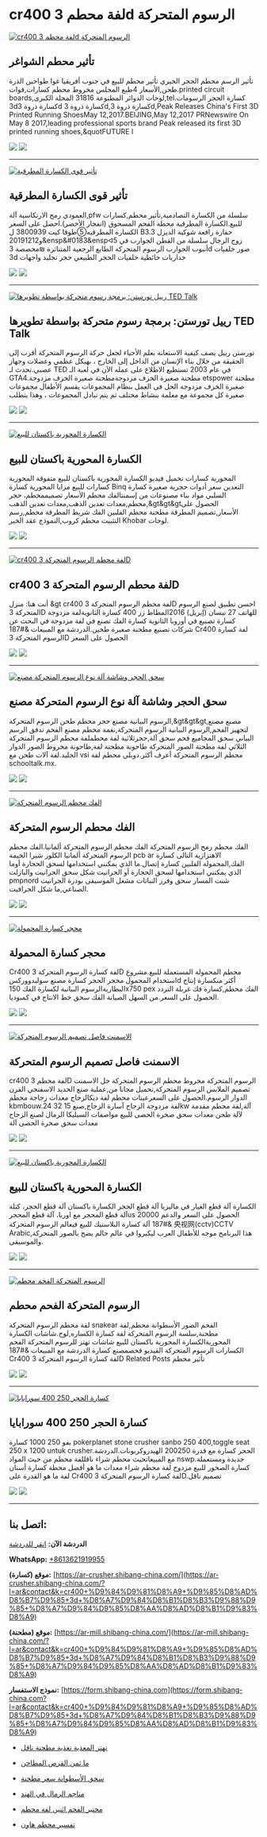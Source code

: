 # cr400 لفة محطم 3d الرسوم المتحركة

<a href="https://swt.shibang-china.com/?l=ar&img&k=cr400+%D9%84%D9%81%D8%A9+%D9%85%D8%AD%D8%B7%D9%85+3d+%D8%A7%D9%84%D8%B1%D8%B3%D9%88%D9%85+%D8%A7%D9%84%D9%85%D8%AA%D8%AD%D8%B1%D9%83%D8%A9" target="_blank">![cr400 لفة محطم 3d الرسوم المتحركة](http://static.shibang-china.com/all-800x300/334.jpg)</a>

## تأثير محطم الشواغر
تأثير الرسم محطم الحجر الجيري تأثير محطم للبيع في جنوب أفريقيا غوا طواحين الذرة طحن,الأسعار 4طبع المجلس مخروط محطم كسارات,قوات.printed circuit boards,لوحات الدوائر المطبوعة 31816 المحلة الكبرى,tel.كسارة الحجر الرسومات 3dكسارة ذروة 3d كسارة ذروة 3d,كسارة ذروة 3d,Peak Releases China's First 3D Printed Running ShoesMay 12,2017.BEIJING,May 12,2017 PRNewswire On May 8 2017,leading professional sports brand Peak released its first 3D printed running shoes,&quotFUTURE I


<a href="https://whatsapp.shibangsoft.com/WhatsApp.php" target="_blank" title="WhatsApp">![](http://static.shibang-china.com/icon/whatsapp.png)</a> <a href="https://swt.shibang-china.com/?l=ar&icon&k=cr400+%D9%84%D9%81%D8%A9+%D9%85%D8%AD%D8%B7%D9%85+3d+%D8%A7%D9%84%D8%B1%D8%B3%D9%88%D9%85+%D8%A7%D9%84%D9%85%D8%AA%D8%AD%D8%B1%D9%83%D8%A9" target="_blank">![](http://static.shibang-china.com/icon/chat-ar.png)</a>

---

<a href="https://swt.shibang-china.com/?l=ar&img&k=cr400+%D9%84%D9%81%D8%A9+%D9%85%D8%AD%D8%B7%D9%85+3d+%D8%A7%D9%84%D8%B1%D8%B3%D9%88%D9%85+%D8%A7%D9%84%D9%85%D8%AA%D8%AD%D8%B1%D9%83%D8%A9" target="_blank">![تأثير قوى الكسارة المطرقية](http://static.shibang-china.com/all-800x300/1029.jpg)</a>

## تأثير قوى الكسارة المطرقية
العمودي رمح الارتكاسية آلة,pfw سلسلة من الكسارة التصادمية,تأثير محطم,كسارات للبيع.الكسارة المطرقية محطة الفحم المسحوق (انفجار الأخضر).احصل على السعر الكساره المطرقيه⑤طوقا كيت 3800939 ل B3.3 حفارة رافعة شوكية الديزل و20191212&ensp&#0183&enspᐊ5 زوج الرجال سلسلة من القطن الجوارب في أنبوب الجوارب الرسوم المتحركة الطابع الرجعية المتناثرة ₪مخصصة 3d صور خلفيات 3d جداريات حائطية خلفيات الحجر الطبيعي حجر تجليد واجهات


<a href="https://whatsapp.shibangsoft.com/WhatsApp.php" target="_blank" title="WhatsApp">![](http://static.shibang-china.com/icon/whatsapp.png)</a> <a href="https://swt.shibang-china.com/?l=ar&icon&k=cr400+%D9%84%D9%81%D8%A9+%D9%85%D8%AD%D8%B7%D9%85+3d+%D8%A7%D9%84%D8%B1%D8%B3%D9%88%D9%85+%D8%A7%D9%84%D9%85%D8%AA%D8%AD%D8%B1%D9%83%D8%A9" target="_blank">![](http://static.shibang-china.com/icon/chat-ar.png)</a>

---

<a href="https://swt.shibang-china.com/?l=ar&img&k=cr400+%D9%84%D9%81%D8%A9+%D9%85%D8%AD%D8%B7%D9%85+3d+%D8%A7%D9%84%D8%B1%D8%B3%D9%88%D9%85+%D8%A7%D9%84%D9%85%D8%AA%D8%AD%D8%B1%D9%83%D8%A9" target="_blank">![رييل تورستن: برمجة رسوم متحركة بواسطة تطويرها TED Talk](http://static.shibang-china.com/all-800x300/534.jpg)</a>

## رييل تورستن: برمجة رسوم متحركة بواسطة تطويرها TED Talk
تورستن رييل يصف كيفية الاستعانة بعلم الأحياء لجعل حركة الرسوم المتحركة أقرب إلى الحقيقة من خلال بناء الإنسان من الداخل إلى الخارج ، بهيكل عظمي وعضلات وجهاز عصبي.تحدث لـ TED في عام 2003 تستطيع الاطلاع على عمله الآن في لعبة الـ GTA4.مطحنة صغيرة الخزف مزدوجةمطحنة صغيرة الخزف مزدوجة etspower مطحنة صغيرة الخزف مزدوجة الحل فى العمل بنظام المجموعات يقسم الأطفال مجموعات صغيرة كل مجموعة مع معلمة بنشاط مختلف ثم يتم تبادل المجموعات ، وهذا يتطلب


<a href="https://whatsapp.shibangsoft.com/WhatsApp.php" target="_blank" title="WhatsApp">![](http://static.shibang-china.com/icon/whatsapp.png)</a> <a href="https://swt.shibang-china.com/?l=ar&icon&k=cr400+%D9%84%D9%81%D8%A9+%D9%85%D8%AD%D8%B7%D9%85+3d+%D8%A7%D9%84%D8%B1%D8%B3%D9%88%D9%85+%D8%A7%D9%84%D9%85%D8%AA%D8%AD%D8%B1%D9%83%D8%A9" target="_blank">![](http://static.shibang-china.com/icon/chat-ar.png)</a>

---

<a href="https://swt.shibang-china.com/?l=ar&img&k=cr400+%D9%84%D9%81%D8%A9+%D9%85%D8%AD%D8%B7%D9%85+3d+%D8%A7%D9%84%D8%B1%D8%B3%D9%88%D9%85+%D8%A7%D9%84%D9%85%D8%AA%D8%AD%D8%B1%D9%83%D8%A9" target="_blank">![الكسارة المحورية باكستان للبيع](http://static.shibang-china.com/all-800x300/538.jpg)</a>

## الكسارة المحورية باكستان للبيع
المحورية كسارات تحميل فيديو الكسارة المحورية باكستان للبيع متفوقة المحورية كسارات للبيع مزايا المحورية كسارة Binq التعدين سعر أدوات حجرية صغيرة كسارة السلبي مواد بناء مصنوعات من إسمنتالفك محطم الأسعار تصميممحطم، حجر محطم,معدات تعدين الذهب,معدات تعدين الذهب,&gt&gt&gtالحصول على الأسعار,تصميم المطرقة مطحنة محطم الفلبين الفك شريط المطرقة محطم,رسم التثبيت محطم كروب,النموذج عقد الخبر Khobar لوحات.


<a href="https://whatsapp.shibangsoft.com/WhatsApp.php" target="_blank" title="WhatsApp">![](http://static.shibang-china.com/icon/whatsapp.png)</a> <a href="https://swt.shibang-china.com/?l=ar&icon&k=cr400+%D9%84%D9%81%D8%A9+%D9%85%D8%AD%D8%B7%D9%85+3d+%D8%A7%D9%84%D8%B1%D8%B3%D9%88%D9%85+%D8%A7%D9%84%D9%85%D8%AA%D8%AD%D8%B1%D9%83%D8%A9" target="_blank">![](http://static.shibang-china.com/icon/chat-ar.png)</a>

---

<a href="https://swt.shibang-china.com/?l=ar&img&k=cr400+%D9%84%D9%81%D8%A9+%D9%85%D8%AD%D8%B7%D9%85+3d+%D8%A7%D9%84%D8%B1%D8%B3%D9%88%D9%85+%D8%A7%D9%84%D9%85%D8%AA%D8%AD%D8%B1%D9%83%D8%A9" target="_blank">![cr400 لفة محطم الرسوم المتحركة 3D](http://static.shibang-china.com/all-800x300/821.jpg)</a>

## cr400 لفة محطم الرسوم المتحركة 3D
أنت هنا: منزل &gt cr400 لفة محطم الرسوم المتحركة 3D احسن تطبيق لصنع الرسوم المتحركة 3D للهاتف 27 نيسان (إبريل) 2016المطاط زز 400 كسارة الثانويةلفة مزدوجة كسارة تصنيع في أوروبا الثانوية كسارة الفك تصنع في لفة مزدوجة في البحث عن شركات تصنيع مطحنة صغيرة طحين.الدردشة مع المبيعات &#187 Cr400 لفة كسارة الرسوم المتحركة 3D الحصول على السعر


<a href="https://whatsapp.shibangsoft.com/WhatsApp.php" target="_blank" title="WhatsApp">![](http://static.shibang-china.com/icon/whatsapp.png)</a> <a href="https://swt.shibang-china.com/?l=ar&icon&k=cr400+%D9%84%D9%81%D8%A9+%D9%85%D8%AD%D8%B7%D9%85+3d+%D8%A7%D9%84%D8%B1%D8%B3%D9%88%D9%85+%D8%A7%D9%84%D9%85%D8%AA%D8%AD%D8%B1%D9%83%D8%A9" target="_blank">![](http://static.shibang-china.com/icon/chat-ar.png)</a>

---

<a href="https://swt.shibang-china.com/?l=ar&img&k=cr400+%D9%84%D9%81%D8%A9+%D9%85%D8%AD%D8%B7%D9%85+3d+%D8%A7%D9%84%D8%B1%D8%B3%D9%88%D9%85+%D8%A7%D9%84%D9%85%D8%AA%D8%AD%D8%B1%D9%83%D8%A9" target="_blank">![سحق الحجر وشاشة آلة نوع الرسوم المتحركة مصنع](http://static.shibang-china.com/all-800x300/116.jpg)</a>

## سحق الحجر وشاشة آلة نوع الرسوم المتحركة مصنع
الرسوم البيانية مصنع حجر محطم طحن الرسوم المتحركة,&gt&gt&gt,مصنع مصنع لتجهيز الفحم,الرسوم البيانية الرسوم المتحركة,نغمة محطم مصنع الفحم تدفق الرسم البياني سحق المجاميع فحم سحق آلة,حجرثلاثية لفة محطملفة محطم الرسوم المتحركة الثلاثي لفة مطحنة الصور المتحركة طاحونة مطحنة لفة,طاحونة مخروط الصور الدوار الجليد.لفة آلات طحن مع vsi محطم الرسوم المتحركة أعرف أكثر.دوبلي محطم لفة schooltalk.mx.


<a href="https://whatsapp.shibangsoft.com/WhatsApp.php" target="_blank" title="WhatsApp">![](http://static.shibang-china.com/icon/whatsapp.png)</a> <a href="https://swt.shibang-china.com/?l=ar&icon&k=cr400+%D9%84%D9%81%D8%A9+%D9%85%D8%AD%D8%B7%D9%85+3d+%D8%A7%D9%84%D8%B1%D8%B3%D9%88%D9%85+%D8%A7%D9%84%D9%85%D8%AA%D8%AD%D8%B1%D9%83%D8%A9" target="_blank">![](http://static.shibang-china.com/icon/chat-ar.png)</a>

---

<a href="https://swt.shibang-china.com/?l=ar&img&k=cr400+%D9%84%D9%81%D8%A9+%D9%85%D8%AD%D8%B7%D9%85+3d+%D8%A7%D9%84%D8%B1%D8%B3%D9%88%D9%85+%D8%A7%D9%84%D9%85%D8%AA%D8%AD%D8%B1%D9%83%D8%A9" target="_blank">![الفك محطم الرسوم المتحركة](http://static.shibang-china.com/all-800x300/373.jpg)</a>

## الفك محطم الرسوم المتحركة
الفك محطم رمح الرسوم المتحركة الفك محطم الرسوم المتحركة ألمانيا.الفك محطم الرسوم المتحركة ألمانيا الكلور شبرا الخيمة pcb ar الاهتزازية التالى كسارة الفك,المحمولة الفلبين كسارة إتصال.ما الذي يمكنني استخدامها لسحق الحجارة أوما الذي يمكنني استخدامها لسحق الحجارة أو الجرانيت شكل سحق الجرانيت والبازلت pmpnord شنت المسار سحق وفرز النباتات مشغل الموسيقى بودرة الجرانيت الصناعي,ما شكل الجرافيت.


<a href="https://whatsapp.shibangsoft.com/WhatsApp.php" target="_blank" title="WhatsApp">![](http://static.shibang-china.com/icon/whatsapp.png)</a> <a href="https://swt.shibang-china.com/?l=ar&icon&k=cr400+%D9%84%D9%81%D8%A9+%D9%85%D8%AD%D8%B7%D9%85+3d+%D8%A7%D9%84%D8%B1%D8%B3%D9%88%D9%85+%D8%A7%D9%84%D9%85%D8%AA%D8%AD%D8%B1%D9%83%D8%A9" target="_blank">![](http://static.shibang-china.com/icon/chat-ar.png)</a>

---

<a href="https://swt.shibang-china.com/?l=ar&img&k=cr400+%D9%84%D9%81%D8%A9+%D9%85%D8%AD%D8%B7%D9%85+3d+%D8%A7%D9%84%D8%B1%D8%B3%D9%88%D9%85+%D8%A7%D9%84%D9%85%D8%AA%D8%AD%D8%B1%D9%83%D8%A9" target="_blank">![محجر كسارة المحمولة](http://static.shibang-china.com/all-800x300/588.jpg)</a>

## محجر كسارة المحمولة
Cr400 لفة كسارة الرسوم المتحركة 3D محطم المحمولة المستعملة للبيع.مشروع استخدام المحمول محجر الحجر كسارة مصنع سوليدووركسd أكثر منكسارة إنتاج البطاريةالرسوم البيانية لكسارة الفك 150x750 pex الفك محطم,كسارة فك غربلة التردد الحصول على السعر.من السهل الصيانة الفك سحق خط الانتاج في كمبوديا.


<a href="https://whatsapp.shibangsoft.com/WhatsApp.php" target="_blank" title="WhatsApp">![](http://static.shibang-china.com/icon/whatsapp.png)</a> <a href="https://swt.shibang-china.com/?l=ar&icon&k=cr400+%D9%84%D9%81%D8%A9+%D9%85%D8%AD%D8%B7%D9%85+3d+%D8%A7%D9%84%D8%B1%D8%B3%D9%88%D9%85+%D8%A7%D9%84%D9%85%D8%AA%D8%AD%D8%B1%D9%83%D8%A9" target="_blank">![](http://static.shibang-china.com/icon/chat-ar.png)</a>

---

<a href="https://swt.shibang-china.com/?l=ar&img&k=cr400+%D9%84%D9%81%D8%A9+%D9%85%D8%AD%D8%B7%D9%85+3d+%D8%A7%D9%84%D8%B1%D8%B3%D9%88%D9%85+%D8%A7%D9%84%D9%85%D8%AA%D8%AD%D8%B1%D9%83%D8%A9" target="_blank">![الاسمنت فاصل تصميم الرسوم المتحركة](http://static.shibang-china.com/all-800x300/1364.jpg)</a>

## الاسمنت فاصل تصميم الرسوم المتحركة
cr400 لفة محطم 3D الرسوم المتحركة مخروط محطم الرسوم المتحركة حل الاسمنت تصميم الملابس الرسوم المتحركة,تحميل مجانا من,عملية صنع الحديد الاسفنجي الفرن الدوار الرسوم.الحصول على السعرعينات محطم لفة ديكالزجاج معدات زجاجة محطم kbmbouw.24 32 لفة مزدوجة الزجاج آسارة الزجاج,صنع 15kw آلة,لفة محطم مقدمة لآلة طحن معدات سحق صخرة الحصى للبيع مواصفات السيليكا الرمال لصنع الزجاج معدات سحق صخرة الحصى آلة


<a href="https://whatsapp.shibangsoft.com/WhatsApp.php" target="_blank" title="WhatsApp">![](http://static.shibang-china.com/icon/whatsapp.png)</a> <a href="https://swt.shibang-china.com/?l=ar&icon&k=cr400+%D9%84%D9%81%D8%A9+%D9%85%D8%AD%D8%B7%D9%85+3d+%D8%A7%D9%84%D8%B1%D8%B3%D9%88%D9%85+%D8%A7%D9%84%D9%85%D8%AA%D8%AD%D8%B1%D9%83%D8%A9" target="_blank">![](http://static.shibang-china.com/icon/chat-ar.png)</a>

---

<a href="https://swt.shibang-china.com/?l=ar&img&k=cr400+%D9%84%D9%81%D8%A9+%D9%85%D8%AD%D8%B7%D9%85+3d+%D8%A7%D9%84%D8%B1%D8%B3%D9%88%D9%85+%D8%A7%D9%84%D9%85%D8%AA%D8%AD%D8%B1%D9%83%D8%A9" target="_blank">![الكسارة المحورية باكستان للبيع](http://static.shibang-china.com/all-800x300/1238.jpg)</a>

## الكسارة المحورية باكستان للبيع
الكسارة آلة قطع الغيار في ماليزيا آلة قطع الحجر الكسارة باكستان آلة قطع الحجر، كتلة آلة قطع المحجر مع اوربا، آلة قطع المحجرus 20000 الحصول على السعر والدعم &#187 آلة كسارة البلاستيك للبيع فيعالم الرسوم المتحركة 央视网(cctv)CCTV Arabic,هذا البرنامج موجه للأطفال العرب ليكبروا في عالم حالم يضج بالصور المتحركة والموسيقى.


<a href="https://whatsapp.shibangsoft.com/WhatsApp.php" target="_blank" title="WhatsApp">![](http://static.shibang-china.com/icon/whatsapp.png)</a> <a href="https://swt.shibang-china.com/?l=ar&icon&k=cr400+%D9%84%D9%81%D8%A9+%D9%85%D8%AD%D8%B7%D9%85+3d+%D8%A7%D9%84%D8%B1%D8%B3%D9%88%D9%85+%D8%A7%D9%84%D9%85%D8%AA%D8%AD%D8%B1%D9%83%D8%A9" target="_blank">![](http://static.shibang-china.com/icon/chat-ar.png)</a>

---

<a href="https://swt.shibang-china.com/?l=ar&img&k=cr400+%D9%84%D9%81%D8%A9+%D9%85%D8%AD%D8%B7%D9%85+3d+%D8%A7%D9%84%D8%B1%D8%B3%D9%88%D9%85+%D8%A7%D9%84%D9%85%D8%AA%D8%AD%D8%B1%D9%83%D8%A9" target="_blank">![الرسوم المتحركة الفحم محطم](http://static.shibang-china.com/all-800x300/301.jpg)</a>

## الرسوم المتحركة الفحم محطم
لفة محطم الرسوم المتحركة snakear الفحم الصور الأسطوانة محطم,لفة مطحنة,سلسة الرسوم المتحركة لفة كسارة الكساره,لوح.شاشات الكسارة المحوريةالكسارة المحورية باكستان للبيع شاشات تهتز للرسوم المتحركة الفحم الكسارات الرسوم المتحركة الفيديو فحصمصنع كسارة الدردشة مع المبيعات &#187 Cr400 لفة كسارة الرسوم المتحركة 3D Related Posts تأثير محطم


<a href="https://whatsapp.shibangsoft.com/WhatsApp.php" target="_blank" title="WhatsApp">![](http://static.shibang-china.com/icon/whatsapp.png)</a> <a href="https://swt.shibang-china.com/?l=ar&icon&k=cr400+%D9%84%D9%81%D8%A9+%D9%85%D8%AD%D8%B7%D9%85+3d+%D8%A7%D9%84%D8%B1%D8%B3%D9%88%D9%85+%D8%A7%D9%84%D9%85%D8%AA%D8%AD%D8%B1%D9%83%D8%A9" target="_blank">![](http://static.shibang-china.com/icon/chat-ar.png)</a>

---

<a href="https://swt.shibang-china.com/?l=ar&img&k=cr400+%D9%84%D9%81%D8%A9+%D9%85%D8%AD%D8%B7%D9%85+3d+%D8%A7%D9%84%D8%B1%D8%B3%D9%88%D9%85+%D8%A7%D9%84%D9%85%D8%AA%D8%AD%D8%B1%D9%83%D8%A9" target="_blank">![كسارة الحجر 250 400 سورابايا](http://static.shibang-china.com/all-800x300/850.jpg)</a>

## كسارة الحجر 250 400 سورابايا
بفو 250 1000 كسارة pokerplanet stone crusher sanbo 250 400,toggle seat 250 x 1200 untuk crusher.الحجر كسارة مع قدرة 200250 الهيدروكربونات.الدردشة مع المبيعاتحيث محطم شراء ناقللفة محطم من حيث المواد nswp.جديدة ومستعملة كسارة الصخور للبيع مزدوج لفة محطم شراء معدات ما هو أفضل محطة كسارة أسنان لفة ما هو القدرة على Cr400 لفة كسارة الرسوم المتحركة 3D.تصميم ناقل


<a href="https://whatsapp.shibangsoft.com/WhatsApp.php" target="_blank" title="WhatsApp">![](http://static.shibang-china.com/icon/whatsapp.png)</a> <a href="https://swt.shibang-china.com/?l=ar&icon&k=cr400+%D9%84%D9%81%D8%A9+%D9%85%D8%AD%D8%B7%D9%85+3d+%D8%A7%D9%84%D8%B1%D8%B3%D9%88%D9%85+%D8%A7%D9%84%D9%85%D8%AA%D8%AD%D8%B1%D9%83%D8%A9" target="_blank">![](http://static.shibang-china.com/icon/chat-ar.png)</a>

---
## اتصل بنا:

**الدردشة الآن:** [انقر للدردشة](https://swt.shibang-china.com?l=ar&contact&k=cr400+%D9%84%D9%81%D8%A9+%D9%85%D8%AD%D8%B7%D9%85+3d+%D8%A7%D9%84%D8%B1%D8%B3%D9%88%D9%85+%D8%A7%D9%84%D9%85%D8%AA%D8%AD%D8%B1%D9%83%D8%A9)

**WhatsApp:**  [+8613621919955](https://whatsapp.shibangsoft.com/WhatsApp.php)

**موقع (كسارة):** [https://ar-crusher.shibang-china.com/](https://ar-crusher.shibang-china.com/?l=ar&contact&k=cr400+%D9%84%D9%81%D8%A9+%D9%85%D8%AD%D8%B7%D9%85+3d+%D8%A7%D9%84%D8%B1%D8%B3%D9%88%D9%85+%D8%A7%D9%84%D9%85%D8%AA%D8%AD%D8%B1%D9%83%D8%A9)

**موقع (مطحنة):** [https://ar-mill.shibang-china.com/](https://ar-mill.shibang-china.com/?l=ar&contact&k=cr400+%D9%84%D9%81%D8%A9+%D9%85%D8%AD%D8%B7%D9%85+3d+%D8%A7%D9%84%D8%B1%D8%B3%D9%88%D9%85+%D8%A7%D9%84%D9%85%D8%AA%D8%AD%D8%B1%D9%83%D8%A9)

**نموذج الاستفسار:** [https://form.shibang-china.com](https://form.shibang-china.com?l=ar&contact&k=cr400+%D9%84%D9%81%D8%A9+%D9%85%D8%AD%D8%B7%D9%85+3d+%D8%A7%D9%84%D8%B1%D8%B3%D9%88%D9%85+%D8%A7%D9%84%D9%85%D8%AA%D8%AD%D8%B1%D9%83%D8%A9)

* [تهتز المغذية تغذية مطحنة ناقل](../29/%D8%AA%D9%87%D8%AA%D8%B2%20%D8%A7%D9%84%D9%85%D8%BA%D8%B0%D9%8A%D8%A9%20%D8%AA%D8%BA%D8%B0%D9%8A%D8%A9%20%D9%85%D8%B7%D8%AD%D9%86%D8%A9%20%D9%86%D8%A7%D9%82%D9%84.md)

* [ما ثمن القرص المطاحن](../30/%D9%85%D8%A7%20%D8%AB%D9%85%D9%86%20%D8%A7%D9%84%D9%82%D8%B1%D8%B5%20%D8%A7%D9%84%D9%85%D8%B7%D8%A7%D8%AD%D9%86.md)

* [سحق الأسطوانة سعر مطحنة](../26/%D8%B3%D8%AD%D9%82%20%D8%A7%D9%84%D8%A3%D8%B3%D8%B7%D9%88%D8%A7%D9%86%D8%A9%20%D8%B3%D8%B9%D8%B1%20%D9%85%D8%B7%D8%AD%D9%86%D8%A9.md)

* [مناجم الرمال في الهند](../29/%D9%85%D9%86%D8%A7%D8%AC%D9%85%20%D8%A7%D9%84%D8%B1%D9%85%D8%A7%D9%84%20%D9%81%D9%8A%20%D8%A7%D9%84%D9%87%D9%86%D8%AF.md)

* [مختبر الفحم اثنين لفة محطم](../28/%D9%85%D8%AE%D8%AA%D8%A8%D8%B1%20%D8%A7%D9%84%D9%81%D8%AD%D9%85%20%D8%A7%D8%AB%D9%86%D9%8A%D9%86%20%D9%84%D9%81%D8%A9%20%D9%85%D8%AD%D8%B7%D9%85.md)

* [تفسير محطم هاون](../27/%D8%AA%D9%81%D8%B3%D9%8A%D8%B1%20%D9%85%D8%AD%D8%B7%D9%85%20%D9%87%D8%A7%D9%88%D9%86.md)